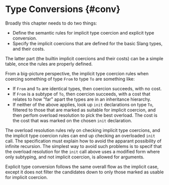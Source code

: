 # Type Conversions {#conv}

<div class=issue>
Broadly this chapter needs to do two things:


* Define the semantic rules for implicit type coercion and explicit type conversion.
* Specify the implicit coercions that are defined for the basic Slang types, and their costs.


The latter part (the builtin implicit coercions and their costs) can be a simple table, once the rules are properly defined.

From a big-picture perspective, the implicit type coercion rules when coercing something of type `From` to type `To` are something like:


* If `From` and `To` are identical types, then coercion succeeds, with no cost.
* If `From` is a subtype of `To`, then coercion succeeds, with a cost that relates to how "far" apart the types are in an inheritance hierarchy.
* If neither of the above applies, look up `init` declarations on type `To`, filtered to those that are marked as suitable for implicit coercion, and then perfom overload resolution to pick the best overload. The cost is the cost that was marked on the chosen `init` declaration.


The overload resolution rules rely on checking implicit type coercions, and the implicit type coercion rules can end up checking an overloaded `init` call.
The specification must explain how to avoid the apparant possibility of infinite recursion.
The simplest way to avoid such problems is to specif that the overload resolution for the `init` call above uses a modified form where only subtyping, and not implicit coercion, is allowed for arguments.

Explicit type conversion follows the same overall flow as the implicit case, except it does not filter the candidates down to only those marked as usable for implicit coercion.
</div>